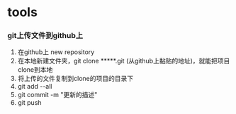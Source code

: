 # tools
### git上传文件到github上
   1. 在github上  new repository
   2. 在本地新建文件夹，git clone *****.git (从github上黏贴的地址)，就能把项目clone到本地
   3. 将上传的文件复制到clone的项目的目录下
   4. git add --all
   5. git commit -m "更新的描述"
   6. git push
   
